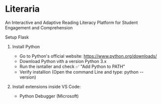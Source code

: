 # Literaria
An Interactive and Adaptive Reading Literacy Platform for Student Engagement and Comprehension


Setup Flask

1. Install Python
   - Go to Python's official website: https://www.python.org/downloads/
   - Download Python vith a version Python 3.x
   - Run the isntaller and check ✅ "Add Python to PATH"
   - Verify installion (Open the command Line and type: python --version)
  
  2. Install extensions inside VS Code:
     - Python Debugger (Microsoft)
     
